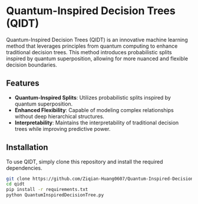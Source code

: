 # Quantum-Inspired Decision Trees (QIDT)

Quantum-Inspired Decision Trees (QIDT) is an innovative machine learning method that leverages principles from quantum computing to enhance traditional decision trees. This method introduces probabilistic splits inspired by quantum superposition, allowing for more nuanced and flexible decision boundaries.

## Features

- **Quantum-Inspired Splits**: Utilizes probabilistic splits inspired by quantum superposition.
- **Enhanced Flexibility**: Capable of modeling complex relationships without deep hierarchical structures.
- **Interpretability**: Maintains the interpretability of traditional decision trees while improving predictive power.

## Installation

To use QIDT, simply clone this repository and install the required dependencies.

```bash
git clone https://github.com/Ziqian-Huang0607/Quantum-Inspired-Decision-Trees-QIDT-.git
cd qidt
pip install -r requirements.txt
python QuantumInspiredDecisionTree.py
